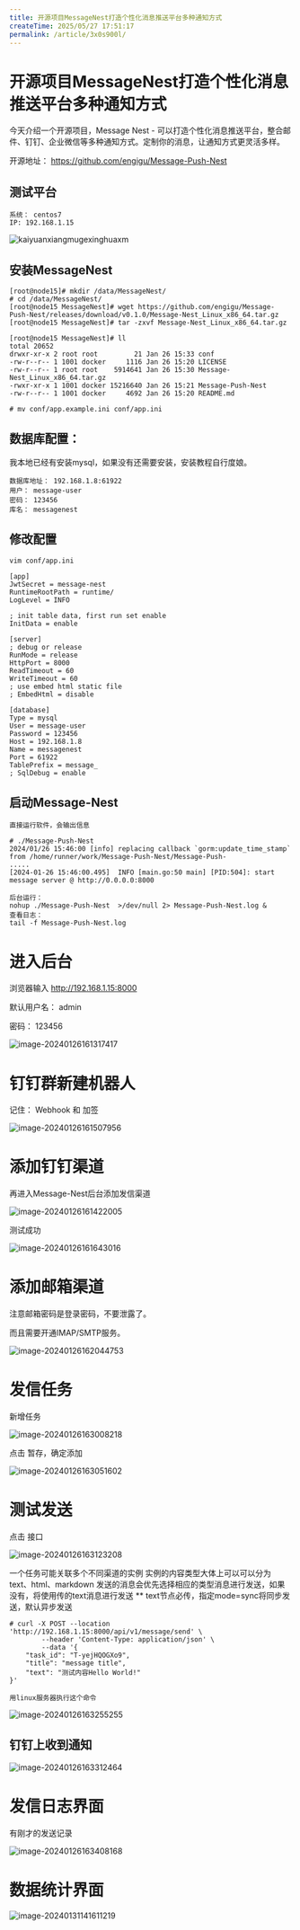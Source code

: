 ```yaml
---
title: 开源项目MessageNest打造个性化消息推送平台多种通知方式
createTime: 2025/05/27 17:51:17
permalink: /article/3x0s900l/
---
```

# 开源项目MessageNest打造个性化消息推送平台多种通知方式



今天介绍一个开源项目，Message Nest - 可以打造个性化消息推送平台，整合邮件、钉钉、企业微信等多种通知方式。定制你的消息，让通知方式更灵活多样。

开源地址： https://github.com/engigu/Message-Push-Nest

## 测试平台

```
系统： centos7
IP: 192.168.1.15
```

![kaiyuanxiangmugexinghuaxm](https://imgoss.xgss.net/picgo/kaiyuanxiangmugexinghuaxm.jpg?aliyun)

## 安装MessageNest

```
[root@node15]# mkdir /data/MessageNest/
# cd /data/MessageNest/
[root@node15 MessageNest]# wget https://github.com/engigu/Message-Push-Nest/releases/download/v0.1.0/Message-Nest_Linux_x86_64.tar.gz
[root@node15 MessageNest]# tar -zxvf Message-Nest_Linux_x86_64.tar.gz 

[root@node15 MessageNest]# ll
total 20652
drwxr-xr-x 2 root root         21 Jan 26 15:33 conf
-rw-r--r-- 1 1001 docker     1116 Jan 26 15:20 LICENSE
-rw-r--r-- 1 root root    5914641 Jan 26 15:30 Message-Nest_Linux_x86_64.tar.gz
-rwxr-xr-x 1 1001 docker 15216640 Jan 26 15:21 Message-Push-Nest
-rw-r--r-- 1 1001 docker     4692 Jan 26 15:20 README.md

# mv conf/app.example.ini conf/app.ini
```



## 数据库配置：

我本地已经有安装mysql，如果没有还需要安装，安装教程自行度娘。

```
数据库地址： 192.168.1.8:61922
用户： message-user
密码： 123456
库名： messagenest
```



## 修改配置



```
vim conf/app.ini

[app]
JwtSecret = message-nest
RuntimeRootPath = runtime/
LogLevel = INFO

; init table data, first run set enable
InitData = enable

[server]
; debug or release
RunMode = release
HttpPort = 8000
ReadTimeout = 60
WriteTimeout = 60
; use embed html static file
; EmbedHtml = disable

[database]
Type = mysql
User = message-user
Password = 123456
Host = 192.168.1.8
Name = messagenest
Port = 61922
TablePrefix = message_
; SqlDebug = enable
```



## 启动Message-Nest

```
直接运行软件，会输出信息

# ./Message-Push-Nest 
2024/01/26 15:46:00 [info] replacing callback `gorm:update_time_stamp` from /home/runner/work/Message-Push-Nest/Message-Push-
.....
[2024-01-26 15:46:00.495]  INFO [main.go:50 main] [PID:504]: start message server @ http://0.0.0.0:8000

后台运行：
nohup ./Message-Push-Nest  >/dev/null 2> Message-Push-Nest.log &
查看日志：
tail -f Message-Push-Nest.log 
```



# 进入后台

浏览器输入 http://192.168.1.15:8000

默认用户名： admin

密码： 123456

![image-20240126161317417](https://imgoss.xgss.net/picgo/image-20240126161317417.png?aliyun)



# 钉钉群新建机器人

记住： Webhook 和 加签

![image-20240126161507956](https://imgoss.xgss.net/picgo/image-20240126161507956.png?aliyun)



# 添加钉钉渠道

再进入Message-Nest后台添加发信渠道

![image-20240126161422005](https://imgoss.xgss.net/picgo/image-20240126161422005.png?aliyun)

测试成功

![image-20240126161643016](https://imgoss.xgss.net/picgo/image-20240126161643016.png?aliyun)

# 添加邮箱渠道

注意邮箱密码是登录密码，不要泄露了。

而且需要开通IMAP/SMTP服务。

![image-20240126162044753](https://imgoss.xgss.net/picgo/image-20240126162044753.png?aliyun)

# 发信任务

新增任务

![image-20240126163008218](https://imgoss.xgss.net/picgo/image-20240126163008218.png?aliyun)

点击 暂存，确定添加

![image-20240126163051602](https://imgoss.xgss.net/picgo/image-20240126163051602.png?aliyun)

# 测试发送

点击 接口

![image-20240126163123208](https://imgoss.xgss.net/picgo/image-20240126163123208.png?aliyun)

一个任务可能关联多个不同渠道的实例 
 实例的内容类型大体上可以可以分为text、html、markdown 
 发送的消息会优先选择相应的类型消息进行发送，如果没有，将使用传的text消息进行发送 
 ** text节点必传，指定mode=sync将同步发送，默认异步发送 

```
# curl -X POST --location 'http://192.168.1.15:8000/api/v1/message/send' \
        --header 'Content-Type: application/json' \
        --data '{
    "task_id": "T-yejHQOGXo9",
    "title": "message title",
    "text": "测试内容Hello World!"
}'

用linux服务器执行这个命令
```



![image-20240126163255255](https://imgoss.xgss.net/picgo/image-20240126163255255.png?aliyun)

## 钉钉上收到通知

![image-20240126163312464](https://imgoss.xgss.net/picgo/image-20240126163312464.png?aliyun)



# 发信日志界面

有刚才的发送记录

![image-20240126163408168](https://imgoss.xgss.net/picgo/image-20240126163408168.png?aliyun)



# 数据统计界面

![image-20240131141611219](https://imgoss.xgss.net/picgo/image-20240131141611219.png?aliyun)